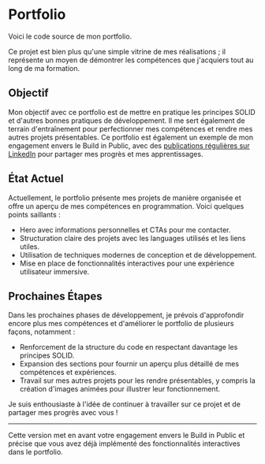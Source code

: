 # Portfolio

Voici le code source de mon portfolio.

Ce projet est bien plus qu'une simple vitrine de mes réalisations ; il représente un moyen de démontrer les compétences que j'acquiers tout au long de ma formation.

## Objectif

Mon objectif avec ce portfolio est de mettre en pratique les principes SOLID et d'autres bonnes pratiques de développement. Il me sert également de terrain d'entraînement pour perfectionner mes compétences et rendre mes autres projets présentables. Ce portfolio est également un exemple de mon engagement envers le Build in Public, avec des [publications régulières sur LinkedIn](https://www.linkedin.com/in/florian-garcia-soto/recent-activity/all/) pour partager mes progrès et mes apprentissages.

## État Actuel

Actuellement, le portfolio présente mes projets de manière organisée et offre un aperçu de mes compétences en programmation. Voici quelques points saillants :

- Hero avec informations personnelles et CTAs pour me contacter.
- Structuration claire des projets avec les languages utilisés et les liens utiles.
- Utilisation de techniques modernes de conception et de développement.
- Mise en place de fonctionnalités interactives pour une expérience utilisateur immersive.

## Prochaines Étapes

Dans les prochaines phases de développement, je prévois d'approfondir encore plus mes compétences et d'améliorer le portfolio de plusieurs façons, notamment :

- Renforcement de la structure du code en respectant davantage les principes SOLID.
- Expansion des sections pour fournir un aperçu plus détaillé de mes compétences et expériences.
- Travail sur mes autres projets pour les rendre présentables, y compris la création d'images animées pour illustrer leur fonctionnement.

Je suis enthousiaste à l'idée de continuer à travailler sur ce projet et de partager mes progrès avec vous !

---

Cette version met en avant votre engagement envers le Build in Public et précise que vous avez déjà implémenté des fonctionnalités interactives dans le portfolio.
